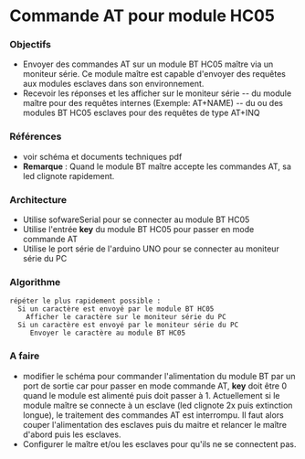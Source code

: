 # Commande AT pour module HC05

### Objectifs
- Envoyer des commandes AT sur un module BT HC05 maître via un moniteur série. Ce module maître est capable d'envoyer des requêtes aux modules esclaves dans son environnement. 
- Recevoir les réponses et les afficher sur le moniteur série
  -- du module maître pour des requêtes internes (Exemple: AT+NAME)
  -- du ou des modules BT HC05 esclaves pour des requêtes de type AT+INQ

### Références 
- voir schéma et documents techniques pdf
- **Remarque** : Quand le module BT maître accepte les commandes AT, sa led clignote rapidement.

### Architecture
- Utilise sofwareSerial pour se connecter au module BT HC05
- Utilise l'entrée **key** du module BT HC05 pour passer en mode commande AT
- Utilise le port série de l'arduino UNO pour se connecter au moniteur série du PC

### Algorithme
```
répéter le plus rapidement possible :
  Si un caractère est envoyé par le module BT HC05
    Afficher le caractère sur le moniteur série du PC
  Si un caractère est envoyé par le moniteur série du PC
     Envoyer le caractère au module BT HC05
```

### A faire
- modifier le schéma pour commander l'alimentation du module BT par un port de sortie car pour passer en mode commande AT, **key** doit être 0 quand le module est alimenté puis doit passer à 1. Actuellement si le module maître se connecte à un esclave (led clignote 2x puis extinction longue), le traitement des commandes AT est interrompu. Il faut alors couper l'alimentation des esclaves puis du maitre et relancer le maître d'abord puis les esclaves.
- Configurer le maître et/ou les esclaves pour qu'ils ne se connectent pas.

